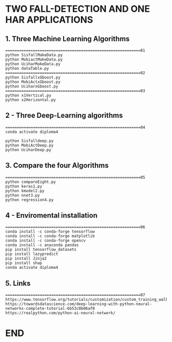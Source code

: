 # TWO FALL-DETECTION AND ONE HAR APPLICATIONS

## 1. Three Machine Learning Algorithms
```
===========================================================01
python SisfallMakeData.py
python MobiactMakeData.py
python UciharMakeData.py
python dataTable.py
===========================================================02
python SisfallxGboost.py
python MobiActxGboost.py
python UciharxGboost.py
===========================================================03
python x1Vertical.py
python x2Horizontal.py
```

## 2 - Three Deep-Learning algorithms
```
===========================================================04
conda activate diploma4

python Sisfalldeep.py
python MobiActDeep.py
python UciharDeep.py
```
## 3. Compare the four Algorithms
```
===========================================================05
python compareEight.py
python keras1.py
python kmodel2.py
python nnet3.py
python regression4.py
```

## 4 - Enviromental installation
```
===========================================================06
conda install -c conda-forge tensorflow
conda install -c conda-forge matplotlib
conda install -c conda-forge opencv
conda install -c anaconda pandas
pip install tensorflow_datasets
pip install lazypredict
pip install Jinja2
pip install shap
conda activate diploma4
```

## 5. Links
```
===========================================================07
https://www.tensorflow.org/tutorials/customization/custom_training_walkthrough
https://towardsdatascience.com/deep-learning-with-python-neural-networks-complete-tutorial-6b53c0b06af0
https://realpython.com/python-ai-neural-network/
```

# END
